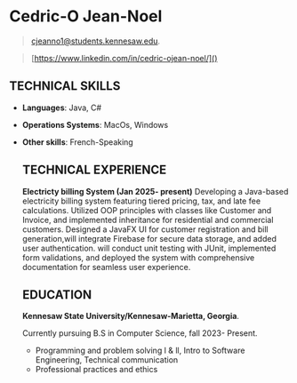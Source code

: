 # **Cedric-O Jean-Noel**

>[cjeanno1@students.kennesaw.edu]().


>[https://www.linkedin.com/in/cedric-ojean-noel/]()

## TECHNICAL SKILLS 
- **Languages**: Java, C#
- **Operations Systems**: MacOs, Windows
- **Other skills**: French-Speaking

  ## TECHNICAL EXPERIENCE
  **Electricty billing System (Jan 2025- present)**
Developing a Java-based electricity billing system featuring tiered pricing, tax, and late fee calculations. Utilized OOP principles with classes like Customer and Invoice, and implemented inheritance for residential and commercial customers. Designed a JavaFX UI for customer registration and bill generation,will integrate Firebase for secure data storage, and added user authentication. will conduct unit testing with JUnit, implemented form validations, and deployed the system with comprehensive documentation for seamless user experience.

  ## EDUCATION
  **Kennesaw State University/Kennesaw-Marietta, Georgia**.


  Currently pursuing B.S in Computer Science, fall 2023- Present.

   - Programming and problem solving l & ll, Intro to Software Engineering, Technical communication
   - Professional practices and ethics 
    
